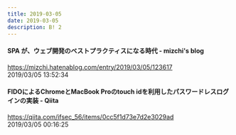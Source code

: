 ```yaml
---
title: 2019-03-05
date: 2019-03-05
description: B! 2
---
```


#### SPA が、ウェブ開発のベストプラクティスになる時代 - mizchi's blog
https://mizchi.hatenablog.com/entry/2019/03/05/123617<br>
2019/03/05 13:52:34<br>


#### FIDOによるChromeとMacBook Proのtouch idを利用したパスワードレスログインの実装 - Qiita
https://qiita.com/ifsec_56/items/0cc5f1d73e7d2e3029ad<br>
2019/03/05 00:16:25<br>



